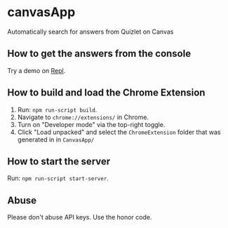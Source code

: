 # canvasApp
Automatically search for answers from Quizlet on Canvas

## How to get the answers from the console
Try a demo on [Repl](https://repl.it/@chris01b/canvasApp).

## How to build and load the Chrome Extension
1. Run:
    `npm run-script build`.
2. Navigate to `chrome://extensions/` in Chrome.
3. Turn on "Developer mode" via the top-right toggle.
4. Click "Load unpacked" and select the `ChromeExtension` folder that was generated in in `CanvasApp/`

## How to start the server
Run:
    `npm run-script start-server`.

## Abuse
Please don't abuse API keys. Use the honor code.
